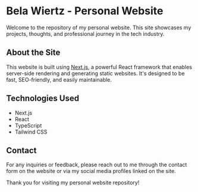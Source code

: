 # Bela Wiertz - Personal Website

Welcome to the repository of my personal website. This site showcases my projects, thoughts, and professional journey in the tech industry.

## About the Site

This website is built using [Next.js](https://nextjs.org/), a powerful React framework that enables server-side rendering and generating static websites. It's designed to be fast, SEO-friendly, and easily maintainable.

## Technologies Used

- Next.js
- React
- TypeScript
- Tailwind CSS

## Contact

For any inquiries or feedback, please reach out to me through the contact form on the website or via my social media profiles linked on the site.

Thank you for visiting my personal website repository!
